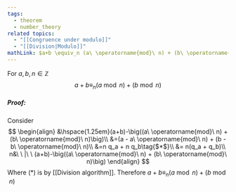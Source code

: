 ```yaml
---
tags:
  - theorem
  - number_theory
related topics:
  - "[[Congruence under modulo]]"
  - "[[Division|Modulo]]"
mathLink: $a+b \equiv_n (a\ \operatorname{mod}\ n) + (b\ \operatorname{mod}\ n)$
---
```

For $a,b,n\in\mathbb{Z}$$$
a+b \equiv_n (a\ \operatorname{mod}\ n) + (b\ \operatorname{mod}\ n)$$
##### Proof:
Consider$$
\begin{align}
	&\hspace{1.25em}(a+b)-\big((a\ \operatorname{mod}\ n) 
		+ (b\ \operatorname{mod}\ n)\big)\\
	&=(a - a\ \operatorname{mod}\ n) + (b - b\ \operatorname{mod}\ n)\\
	&=n q_a + n q_b\tag{$*$}\\
	&= n(q_a + q_b)\\
	n&\ \ |\ \ (a+b)-\big((a\ \operatorname{mod}\ n) 
		+ (b\ \operatorname{mod}\ n)\big)
\end{align}
$$Where $(*)$ is by [[Division algorithm]]. Therefore $a+b \equiv_n (a\ \operatorname{mod}\ n) + (b\ \operatorname{mod}\ n)$
